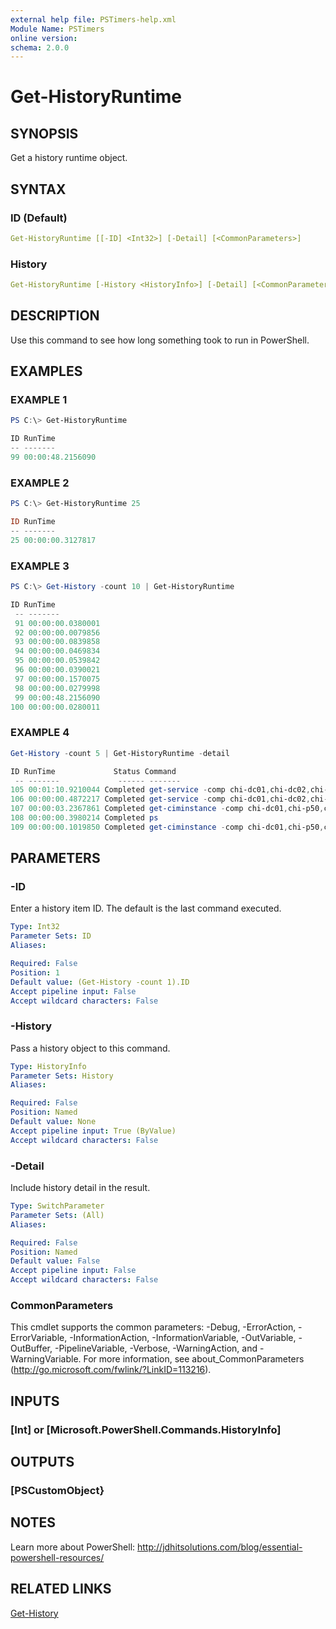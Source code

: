 ```yaml
---
external help file: PSTimers-help.xml
Module Name: PSTimers
online version:
schema: 2.0.0
---
```


# Get-HistoryRuntime

## SYNOPSIS

Get a history runtime object.

## SYNTAX

### ID (Default)

```yaml
Get-HistoryRuntime [[-ID] <Int32>] [-Detail] [<CommonParameters>]
```

### History

```yaml
Get-HistoryRuntime [-History <HistoryInfo>] [-Detail] [<CommonParameters>]
```

## DESCRIPTION

Use this command to see how long something took to run in PowerShell.

## EXAMPLES

### EXAMPLE 1

```powershell
PS C:\> Get-HistoryRuntime

ID RunTime
-- -------
99 00:00:48.2156090
```

### EXAMPLE 2

```powershell
PS C:\> Get-HistoryRuntime 25

ID RunTime
-- -------
25 00:00:00.3127817
```

### EXAMPLE 3

```powershell
PS C:\> Get-History -count 10 | Get-HistoryRuntime

ID RunTime
 -- -------
 91 00:00:00.0380001
 92 00:00:00.0079856
 93 00:00:00.0839858
 94 00:00:00.0469834
 95 00:00:00.0539842
 96 00:00:00.0390021
 97 00:00:00.1570075
 98 00:00:00.0279998
 99 00:00:48.2156090
100 00:00:00.0280011
```

### EXAMPLE 4

```powershell
Get-History -count 5 | Get-HistoryRuntime -detail

ID RunTime             Status Command
 -- -------             ------ -------
105 00:01:10.9210044 Completed get-service -comp chi-dc01,chi-dc02,chi-core01...
106 00:00:00.4872217 Completed get-service -comp chi-dc01,chi-dc02,chi-p50 | ...
107 00:00:03.2367861 Completed get-ciminstance -comp chi-dc01,chi-p50,chi-dc0...
108 00:00:00.3980214 Completed ps
109 00:00:00.1019850 Completed get-ciminstance -comp chi-dc01,chi-p50,chi-dc0...
```

## PARAMETERS

### -ID

Enter a history item ID. The default is the last command executed.

```yaml
Type: Int32
Parameter Sets: ID
Aliases:

Required: False
Position: 1
Default value: (Get-History -count 1).ID
Accept pipeline input: False
Accept wildcard characters: False
```

### -History

Pass a history object to this command.

```yaml
Type: HistoryInfo
Parameter Sets: History
Aliases:

Required: False
Position: Named
Default value: None
Accept pipeline input: True (ByValue)
Accept wildcard characters: False
```

### -Detail

Include history detail in the result.

```yaml
Type: SwitchParameter
Parameter Sets: (All)
Aliases:

Required: False
Position: Named
Default value: False
Accept pipeline input: False
Accept wildcard characters: False
```

### CommonParameters

This cmdlet supports the common parameters: -Debug, -ErrorAction, -ErrorVariable, -InformationAction, -InformationVariable, -OutVariable, -OutBuffer, -PipelineVariable, -Verbose, -WarningAction, and -WarningVariable.
For more information, see about_CommonParameters (http://go.microsoft.com/fwlink/?LinkID=113216).

## INPUTS

### [Int] or [Microsoft.PowerShell.Commands.HistoryInfo]

## OUTPUTS

### [PSCustomObject}

## NOTES

Learn more about PowerShell:
http://jdhitsolutions.com/blog/essential-powershell-resources/

## RELATED LINKS

[Get-History]()

